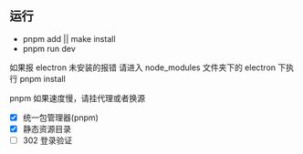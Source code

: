## 运行

- pnpm add || make install
- pnpm run dev

如果报 electron 未安装的报错 请进入 node_modules 文件夹下的 electron 下执行 pnpm install

pnpm 如果速度慢，请挂代理或者换源

- [x] 统一包管理器(pnpm)
- [x] 静态资源目录
- [ ] 302 登录验证
